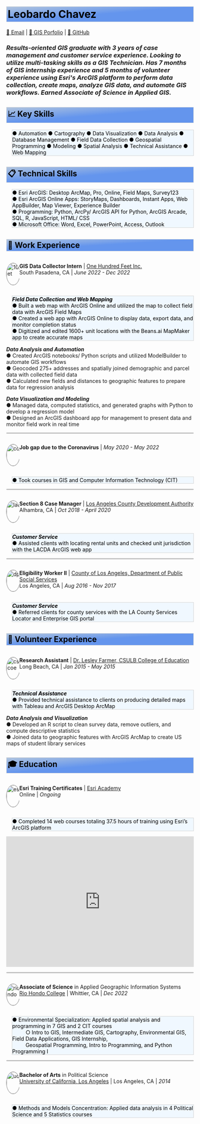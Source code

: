<style>
img {
  border-radius: 50%;
  border: .5px solid gray;
  vertical-align: top;
  width: 57.5px;
  height: 57.5px;}
.section {
  border: 1px ridge gainsboro;
  background: linear-gradient(to bottom right, LightSteelBlue, CornFlowerBlue, CornFlowerBlue);
  color: black;
  padding: 3px;}  
.tab { 
  margin-left: 15px;
  border: 1px ridge lightgray;
  background-color: aliceblue;
  color: black;}
  /* Create two unequal columns that float next to each other */
.column {
  float: left;
  padding: 0px;}
.left {
  width: 7%;}
.right {
  width: 93%;}
/* Clear floats after the columns */
.row:after {
  content: "";
  display: table;
  clear: both;}
hr.solid {
  height: 1px;
  background-color: silver;
  border: 1px solid silver;
  border-radius: 5px}
</style>

<h1 class='section'>Leobardo Chavez</h1>

[📧 Email](mailto:chavezleobardo@hotmail.com) | [📌 GIS Porfolio](https://chavezleobardo.wixsite.com/portfolio/) | [🙂 GitHub](https://github.com/geo-leo/)
<h3><i> Results-oriented GIS graduate with 3 years of case management and customer service experience. Looking to utilize multi-tasking skills as a GIS Technician. Has 7 months of GIS internship experience and 5 months of volunteer experience using Esri's ArcGIS platform to perform data collection, create maps, analyze GIS data, and automate GIS workflows. Earned Associate of Science in Applied GIS. </i></h3>

<h2 class='section'>📈 Key Skills</h2> 
<p class='tab'>
● Automation ● Cartography ● Data Visualization ● Data Analysis ● Database Management ● Field Data Collection ● Geospatial Programming ● Modeling ● Spatial Analysis ● Technical Assistance ● Web Mapping </p>

<h2 class='section'>📋 Technical Skills</h2>
<p class='tab'> 
● Esri ArcGIS: Desktop ArcMap, Pro, Online, Field Maps, Survey123 <br>
● Esri ArcGIS Online Apps: StoryMaps, Dashboards, Instant Apps, Web AppBuilder, Map Viewer, Experience Builder <br>
● Programming: Python, ArcPy/ ArcGIS API for Python, ArcGIS Arcade, SQL, R, JavaScript, HTML/ CSS <br>
● Microsoft Office: Word, Excel, PowerPoint, Access, Outlook </p>

<h2 class='section'>💼 Work Experience</h2>

<div class="row">
  <div class="column left">
    <p align="left">
    <a href="https://www.beans.ai/">
    <img src="https://d25hn4jiqx5f7l.cloudfront.net/companies/logos/original/one-hundred-feet-inc_1534392409.png?1534392409" alt="100feet"/> </a> </p> 
  </div>
  <div class="column right">
    <p><b>GIS Data Collector Intern</b> | <a href="https://www.beans.ai/"> One Hundred Feet Inc.</a> <br>
    South Pasadena, CA | <i>June 2022 - Dec 2022</i> </p>
  </div>
</div>
<p class='tab'>
  <b><i>Field Data Collection and Web Mapping</i></b> <br>
  ● Built a web map with ArcGIS Online and utilized the map to collect field data with ArcGIS Field Maps <br>
  ● Created a web app with ArcGIS Online to display data, export data, and monitor completion status <br>
  ● Digitized and edited 1600+ unit locations with the Beans.ai MapMaker app to create accurate maps <br>

  <b><i>Data Analysis and Automation</i></b> <br>
  ● Created ArcGIS notebooks/ Python scripts and utilized ModelBuilder to automate GIS workflows <br>
  ● Geocoded 275+ addresses and spatially joined demographic and parcel data with collected field data <br> 
  ● Calculated new fields and distances to geographic features to prepare data for regression analysis <br>
  
  <b><i>Data Visualization and Modeling</i></b> <br>
  ● Managed data, computed statistics, and generated graphs with Python to develop a regression model <br>
  ● Designed an ArcGIS dashboard app for management to present data and monitor field work in real time </p>

<hr class="solid">

<div class="row">
  <div class="column left">
    <p align="left">
    <a href="https://en.wikipedia.org/wiki/COVID-19">
    <img src="https://upload.wikimedia.org/wikipedia/commons/archive/0/0d/20200408032558%21COVID-19_Icon.svg" alt="covid"/> </a> </p> 
  </div>
    <div class="column right">
    <p><b>Job gap due to the Coronavirus</b> | <i>May 2020 - May 2022</i> </p>
  </div>
</div>
<p class='tab'>
  ● Took courses in GIS and Computer Information Technology (CIT) </p>

<hr class="solid">

<div class="row">
  <div class="column left">
    <p align="left">
    <a href="https://www.lacda.org/">
    <img src="https://pbs.twimg.com/profile_images/1130520769203589120/pbxJPKn__400x400.jpg" alt="lacda"/> </a> </p>  
  </div>
  <div class="column right">
    <p><b>Section 8 Case Manager</b> | <a href="https://www.lacda.org/"> Los Angeles County Development Authority</a> <br>
    Alhambra, CA | <i>Oct 2018 - April 2020</i> </p>
  </div>
</div>
<p class='tab'>
  <b><i>Customer Service</i></b> <br>
  ● Assisted clients with locating rental units and checked unit jurisdiction with the LACDA ArcGIS web app </p>

<hr class="solid">

<div class="row">
  <div class="column left">
    <p align="left">
    <a href="https://dpss.lacounty.gov/en.html">
    <img src="https://media.glassdoor.com/sqll/134799/los-angeles-department-of-public-social-services-squarelogo-1461748071582.png" alt="dpss"/> </a> </p>
  </div>
  <div class="column right">
    <p><b>Eligibility Worker II</b> | <a href="https://www.lacda.org/"> County of Los Angeles, Department of Public Social Services</a> <br>
    Los Angeles, CA | <i>Aug 2016 - Nov 2017</i> </p>
  </div>
</div>
<p class='tab'> 
  <b><i>Customer Service</i></b> <br>
  ● Referred clients for county services with the LA County Services Locator and Enterprise GIS portal </p>

<h2 class='section'>📝 Volunteer Experience</h2>

<div class="row">
  <div class="column left">
    <p align="left">
    <a href="https://www.csulb.edu/college-of-education/teacher-librarian-services-credential/page/lesley-farmer">
    <img src="https://media.licdn.com/dms/image/C4E0BAQGFZyxYLK-HHQ/company-logo_200_200/0/1576609100943?e=2147483647&v=beta&t=F-mrSR_1V21xGZr_LkdzfSdrVkH5HDVVbemnJ96swqw" alt="csulb coe"/> </a> </p> 
  </div>
  <div class="column right">
    <p><b>Research Assistant</b> | <a href="https://www.csulb.edu/college-of-education/teacher-librarian-services-credential/page/lesley-farmer"> Dr. Lesley Farmer, CSULB College of Education</a> <br>
    Long Beach, CA | <i>Jan 2015 - May 2015</i> </p>
  </div>
</div>
<p class='tab'>
  <b><i>Technical Assistance</i></b> <br>
  ● Provided technical assistance to clients on producing detailed maps with Tableau and ArcGIS Desktop ArcMap <br>
  
  <b><i>Data Analysis and Visualization</i></b> <br>
  ● Developed an R script to clean survey data, remove outliers, and compute descriptive statistics <br>
  ● Joined data to geographic features with ArcGIS ArcMap to create US maps of student library services </p>


<h2 class='section'>🎓 Education</h2>

<div class="row">
  <div class="column left">
    <p align="left">
    <a href="https://www.esri.com/training/">
    <img src="https://pbs.twimg.com/profile_images/1542256481201840128/g0qmJ2od_400x400.png" alt="esri"/> </a> </p>
  </div>
  <div class="column right">
    <p><b>Esri Training Certificates</b> | <a href="https://www.esri.com/training/"> Esri Academy</a> <br>
    Online | <i>Ongoing</i> </p>
  </div>
</div>
<p class='tab'>
  ● Completed 14 web courses totaling 37.5 hours of training using Esri’s ArcGIS platform </p>
<iframe width="100%" height="350" src="https://datastudio.google.com/embed/reporting/fb3f8c62-e8da-41bf-ac34-2a70012fd5b0/page/jqp5C" frameborder="0" style="border:0" allowfullscreen></iframe>

<hr class="solid">

<div class="row">
  <div class="column left">
    <p align="left">
    <a href="https://www.riohondo.edu/">
    <img src="https://upload.wikimedia.org/wikipedia/en/2/27/Rio_hondo_College_logo.svg" alt="riohondo"/> </a> </p> 
  </div>
  <div class="column right">
    <p><b>Associate of Science</b> in Applied Geographic Information Systems <br>
    <a href="https://www.riohondo.edu/"> Rio Hondo College</a> | Whittier, CA | <i>Dec 2022</i> </p>
  </div>
</div>
<p class='tab'>
  ● Environmental Specialization: Applied spatial analysis and programming in 7 GIS and 2 CIT courses <br> &emsp; &emsp;
    ○ Intro to GIS, Intermediate GIS, Cartography, Environmental GIS, Field Data Applications, GIS Internship, <br> &emsp; &emsp;
    Geospatial Programming, Intro to Programming, and Python Programming I</p>

<hr class="solid">

<div class="row">
  <div class="column left">
    <p align="left">
    <a href="https://www.ucla.edu/">
    <img src="https://upload.wikimedia.org/wikipedia/commons/thumb/0/0d/The_University_of_California_UCLA.svg/800px-The_University_of_California_UCLA.svg.png" alt="ucla"/> </a></p> 
  </div>
  <div class="column right">
    <p><b>Bachelor of Arts</b> in Political Science <br>
    <a href="https://www.ucla.edu/"> University of California, Los Angeles</a> | Los Angeles, CA | <i>2014</i> </p>
  </div>
</div>
<p class='tab'>
  ● Methods and Models Concentration: Applied data analysis in 4 Political Science and 5 Statistics courses </p>


